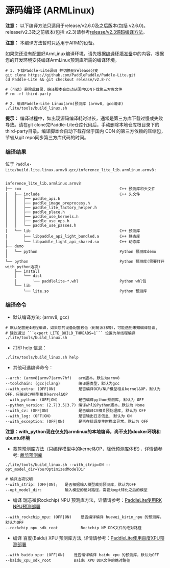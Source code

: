 
# 源码编译 (ARMLinux)

**注意：** 以下编译方法只适用于release/v2.6.0及之后版本(包括 v2.6.0)。release/v2.3及之前版本(包括 v2.3)请参考[release/v2.3源码编译方法](v2.3_compile.md)。

**注意：** 本编译方法暂时只适用于ARM的设备。


如果您还没有配置好ArmLinux编译环境，请先根据[编译环境准备](compile_env)中的内容，根据您的开发环境安装编译ArmLinux预测库所需的编译环境。

```shell
# 1. 下载Paddle-Lite源码 并切换到release分支
git clone https://github.com/PaddlePaddle/Paddle-Lite.git
cd Paddle-Lite && git checkout release/v2.8-rc

# (可选) 删除此目录，编译脚本会自动从国内CDN下载第三方库文件
# rm -rf third-party

# 2. 编译Paddle-Lite Linux(arm)预测库 (armv8, gcc编译)
./lite/tools/build_linux.sh
```

**提示：** 编译过程中，如出现源码编译耗时过长，通常是第三方库下载过慢或失败导致。请在git clone完Paddle-Lite仓库代码后，手动删除本地仓库根目录下的third-party目录。编译脚本会自动下载存储于国内 CDN 的第三方依赖的压缩包，节省从git repo同步第三方库代码的时间。

### 编译结果

位于 `Paddle-Lite/build.lite.linux.armv8.gcc/inference_lite_lib.armlinux.armv8` :

```shell

inference_lite_lib.armlinux.armv8
├── cxx                                           C++ 预测库和头文件
│   ├── include                                   C++ 头文件
│   │   ├── paddle_api.h
│   │   ├── paddle_image_preprocess.h
│   │   ├── paddle_lite_factory_helper.h
│   │   ├── paddle_place.h
│   │   ├── paddle_use_kernels.h
│   │   ├── paddle_use_ops.h
│   │   └── paddle_use_passes.h
│   └── lib                                       C++ 预测库
│       ├── libpaddle_api_light_bundled.a         C++ 静态库
│       └── libpaddle_light_api_shared.so         C++ 动态库
├── demo
│   └── python                                    Python 预测库demo
│
└── python                                        Python 预测库(需要打开with_python选项)
    ├── install
    │   └── dist
    │       └── paddlelite-*.whl                  Python whl包
    └── lib
        └── lite.so                               Python 预测库
```


### 编译命令

- 默认编译方法: (armv8, gcc)                                           
```shell
# 默认配置是4线程编译，如果您的设备配置较低（树莓派3B等），可能遇到未知编译错误,
# 建议通过 ```export LITE_BUILD_THREADS=1``` 设置为单线程编译
./lite/tools/build_linux.sh
```

- 打印 help 信息：

```shell
./lite/tools/build_linux.sh help
```

- 其他可选编译命令：

```shell
--arch: (armv8|armv7|armv7hf)   arm版本，默认为armv8
--toolchain: (gcc|clang)        编译器类型，默认为gcc
--with_extra: (OFF|ON)          是否编译OCR/NLP模型相关kernel&OP，默认为OFF，只编译CV模型相关kernel&OP
--with_python: (OFF|ON)         是否编译python预测库, 默认为 OFF
--python_version: (2.7|3.5|3.7) 编译whl的Python版本，默认为 None
--with_cv: (OFF|ON)             是否编译CV相关预处理库, 默认为 OFF
--with_log: (OFF|ON)            是否输出日志信息, 默认为 ON
--with_exception: (OFF|ON)      是否在错误发生时抛出异常，默认为 OFF   
```
**注意：with_python现在仅支持armlinux的本地编译，尚不支持docker环境和ubuntu环境**

- 裁剪预测库方法（只编译模型中的kernel&OP，降低预测库体积），详情请参考:  [裁剪预测库](library_tailoring)

```shell
./lite/tools/build_linux.sh --with_strip=ON --opt_model_dir=YourOptimizedModelDir

# 编译选项说明
--with_strip: (OFF|ON);   是否根据输入模型裁剪预测库，默认为OFF
--opt_model_dir:          输入模型的绝对路径，需要为opt转化之后的模型
```

- 编译 瑞芯微(Rockchip) NPU 预测库方法，详情请参考：[PaddleLite使用RK NPU预测部署](../demo_guides/rockchip_npu)

```shell
--with_rockchip_npu: (OFF|ON)    是否编译编译 huawei_kirin_npu 的预测库，默认为OFF
--rockchip_npu_sdk_root          Rockchip NP DDK文件的绝对路径
```


- 编译 百度(Baidu) XPU 预测库方法, 详情请参考：[PaddleLite使用百度XPU预测部署](../demo_guides/baidu_xpu)

```shell
--with_baidu_xpu: (OFF|ON)    是否编译编译 baidu_xpu 的预测库，默认为OFF
--baidu_xpu_sdk_root          Baidu XPU DDK文件的绝对路径
```

